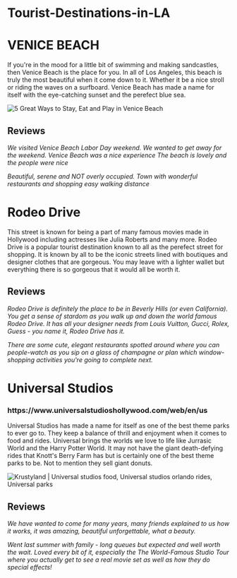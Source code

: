 # Tourist-Destinations-in-LA

<html>
<head>
  <title>Tourist Destinations in LA</title>
</head>

<body>
<h1><strong>VENICE BEACH</strong></h1>
<p>If you're in the mood for a little bit of swimming and making sandcastles, then Venice Beach is the place for you. In all of Los Angeles, this beach is truly the most beautiful when it come down to it. Whether it be a nice stroll or riding the waves on a surfboard. Venice Beach has made a name for itself with the eye-catching sunset and the perefect blue sea. </p>
  <img src="https://www.visitcalifornia.com/sites/default/files/styles/welcome_image/public/VC_California101_VeniceBeach_Stock_RF_638340372_1280x640.jpg" alt="5 Great Ways to Stay, Eat and Play in Venice Beach"/>

<h2>Reviews</h2>  
  
<p><i>We visited Venice Beach Labor Day weekend. We wanted to get away for the weekend. Venice Beach was a nice experience The beach is lovely and the people were nice</i></p>
<p><i>Beautiful, serene and NOT overly occupied. Town with wonderful restaurants and shopping easy walking distance</i></p>  

<h1><strong>Rodeo Drive</strong></h1>
<p>This street is known for being a part of many famous movies made in Hollywood including actresses like Julia Roberts and many more. Rodeo Drive is a popular tourist destination known to all as the perefect street for shopping. It is known by all to be the iconic streets lined with boutiques and designer clothes that are gorgeous. You may leave with a lighter wallet but everything there is so gorgeous that it would all be worth it.</p>

<h2>Reviews</h2>

<p><i>Rodeo Drive is definitely the place to be in Beverly Hills (or even California). You get a sense of stardom as you walk up and down the world famous Rodeo Drive. It has all your designer needs from Louis Vuitton, Gucci, Rolex, Guess - you name it, Rodeo Drive has it.</i><p1>
<p><i>There are some cute, elegant restaurants spotted around where you can people-watch as you sip on a glass of champagne or plan which window-shopping activities you're going to complete next.</i></p>

<h1><strong>Universal Studios</strong></h1>
<h3>https://www.universalstudioshollywood.com/web/en/us</h3>
<p>Universal Studios has made a name for itself as one of the best theme parks to ever go to. They keep a balance of thrill and enjoyment when it comes to food and rides. Universal brings the worlds we love to life like Jurrasic World and the Harry Potter World. It may not have the giant death-defying rides that Knott's Berry Farm has but is certainly one of the best theme parks to be. Not to mention they sell giant donuts.</p>
<img src="https://i.pinimg.com/originals/5a/bd/df/5abddfe7eea040b022a645edfc03923e.jpg" alt="Krustyland | Universal studios food, Universal studios orlando rides,  Universal parks"/>

<h2>Reviews</h2>

<p><i>We have wanted to come for many years, many friends explained to us how it works, it was amazing, beautiful unforgettable, what a beauty.</i></p>
<p><i>Went last summer with family - long queues but expected and well worth the wait. Loved every bit of it, especially the The World-Famous Studio Tour where you actually get to see a real movie set as well as how they do special effects!</i></p>

</body>
</html>
